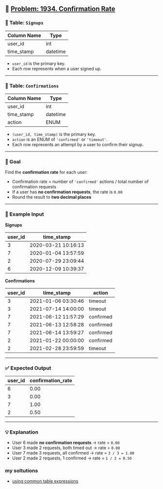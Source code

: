 ## 📘 [Problem: 1934. Confirmation Rate](https://leetcode.com/problems/confirmation-rate/description/?envType=study-plan-v2&envId=top-sql-50)

### 🧾 Table: `Signups`

| Column Name | Type     |
|-------------|----------|
| user_id     | int      |
| time_stamp  | datetime |

- `user_id` is the primary key.
- Each row represents when a user signed up.

---

### 🧾 Table: `Confirmations`

| Column Name | Type     |
|-------------|----------|
| user_id     | int      |
| time_stamp  | datetime |
| action      | ENUM     |

- `(user_id, time_stamp)` is the primary key.
- `action` is an ENUM of `'confirmed'` or `'timeout'`.
- Each row represents an attempt by a user to confirm their signup.

---

### 🎯 Goal

Find the **confirmation rate** for each user:

- Confirmation rate = number of `'confirmed'` actions / total number of confirmation requests  
- If a user has **no confirmation requests**, the rate is `0.00`  
- Round the result to **two decimal places**

---

### 🧪 Example Input

**Signups**

| user_id | time_stamp          |
|---------|---------------------|
| 3       | 2020-03-21 10:16:13 |
| 7       | 2020-01-04 13:57:59 |
| 2       | 2020-07-29 23:09:44 |
| 6       | 2020-12-09 10:39:37 |

**Confirmations**

| user_id | time_stamp          | action    |
|---------|---------------------|-----------|
| 3       | 2021-01-06 03:30:46 | timeout   |
| 3       | 2021-07-14 14:00:00 | timeout   |
| 7       | 2021-06-12 11:57:29 | confirmed |
| 7       | 2021-06-13 12:58:28 | confirmed |
| 7       | 2021-06-14 13:59:27 | confirmed |
| 2       | 2021-01-22 00:00:00 | confirmed |
| 2       | 2021-02-28 23:59:59 | timeout   |

---

### ✅ Expected Output

| user_id | confirmation_rate |
|---------|-------------------|
| 6       | 0.00              |
| 3       | 0.00              |
| 7       | 1.00              |
| 2       | 0.50              |

---

### 💡 Explanation

- User 6 made **no confirmation requests** → rate = `0.00`
- User 3 made 2 requests, both timed out → rate = `0.00`
- User 7 made 3 requests, all confirmed → rate = `3 / 3 = 1.00`
- User 2 made 2 requests, 1 confirmed → rate = `1 / 2 = 0.50`

### my soltutions 
- [using common table expressions](https://github.com/cslcalderon/sql-queries-archive/blob/main/confirmation_rate/cte_solution.sql)
